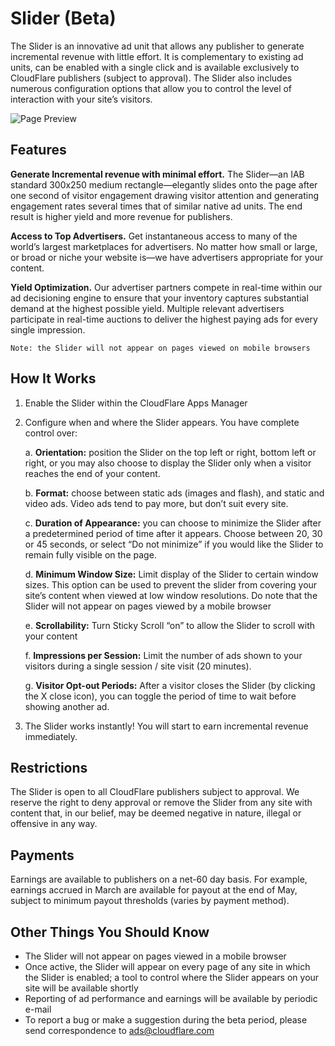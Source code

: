 # Slider (Beta)

The Slider is an innovative ad unit that allows any publisher to generate incremental revenue with little effort. It is complementary to existing ad units, can be enabled with a single click and is available exclusively to CloudFlare publishers (subject to approval).  The Slider also includes numerous configuration options that allow you to control the level of interaction with your site’s visitors. 
    
![](/images/apps/caddi/slider-image-2.png "Page Preview")
    
## Features


**Generate Incremental revenue with minimal effort.**  The Slider—an IAB standard 300x250 medium rectangle—elegantly slides onto the page after one second of visitor engagement drawing visitor attention and generating engagement rates several times that of similar native ad units. The end result is higher yield and more revenue for publishers. 


**Access to Top Advertisers.**  Get instantaneous access to many of the world’s largest marketplaces for advertisers. No matter how small or large, or broad or niche your website is—we have advertisers appropriate for your content.


**Yield Optimization.**   Our advertiser partners compete in real-time within our ad decisioning engine to ensure that your inventory captures substantial demand at the highest possible yield. Multiple relevant advertisers participate in real-time auctions to deliver the highest paying ads for every single impression.


    Note: the Slider will not appear on pages viewed on mobile browsers


## How It Works

1.  Enable the Slider within the CloudFlare Apps Manager

2.  Configure when and where the Slider appears. You have complete control over:

    a.  **Orientation:** position the Slider on the top left or right, bottom left or right, or you may also choose to display the Slider only when a visitor reaches the end of your content.

    b.  **Format:** choose between static ads (images and flash), and static and video ads.  Video ads tend to pay more, but don’t suit every site.  

    c.  **Duration of Appearance:** you can choose to minimize the Slider after a predetermined period of time after it appears.  Choose between 20, 30 or 45 seconds, or select “Do not minimize” if you would like the Slider to remain fully visible on the page.  

    d.  **Minimum Window Size:** Limit display of the Slider to certain window sizes.  This option can be used to prevent the slider from covering your site’s content when viewed at low window resolutions. Do note that the Slider will not appear  on pages viewed by a mobile browser

    e.  **Scrollability:** Turn Sticky Scroll “on” to allow the Slider to scroll with your content

    f.  **Impressions per Session:** Limit the number of ads shown to your visitors during a single session / site visit (20 minutes).

    g.  **Visitor Opt-out Periods:** After a visitor closes the Slider (by clicking the X close icon), you can toggle the period of time to wait before showing another ad.    

3.  The Slider works instantly!   You will start to earn incremental revenue immediately.  


## Restrictions

The Slider is open to all CloudFlare publishers subject to approval.  We reserve the right to deny approval or remove the Slider from any site with content that, in our belief, may be deemed negative in nature, illegal or offensive in any way.  


## Payments

Earnings are available to publishers on a net-60 day basis.  For example, earnings accrued in March are available for payout at the end of May, subject to minimum payout thresholds (varies by payment method).


## Other Things You Should Know

* The Slider will not appear on pages viewed in a mobile browser
* Once active, the Slider will appear on every page of any site in which the Slider is enabled; a tool to control where the Slider appears on your site will be available shortly
* Reporting of ad performance and earnings will be available by periodic e-mail
* To report a bug or make a suggestion during the beta period, please send correspondence to <ads@cloudflare.com>
